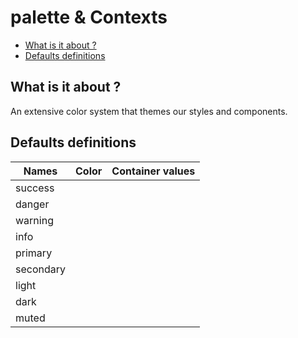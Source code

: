 # palette & Contexts

- [What is it about ?](#what-is-it-about-)
- [Defaults definitions](#defaults-definitions)

## What is it about ? 

An extensive color system that themes our styles and components.

## Defaults definitions

| Names | Color | Container values |
|-|-|-|
| success |  |  |
| danger |  |  |
| warning |  |  |
| info |  |  |
| primary |  |  |
| secondary |  |  |
| light |  |  |
| dark |  |  |
| muted |  |  |
